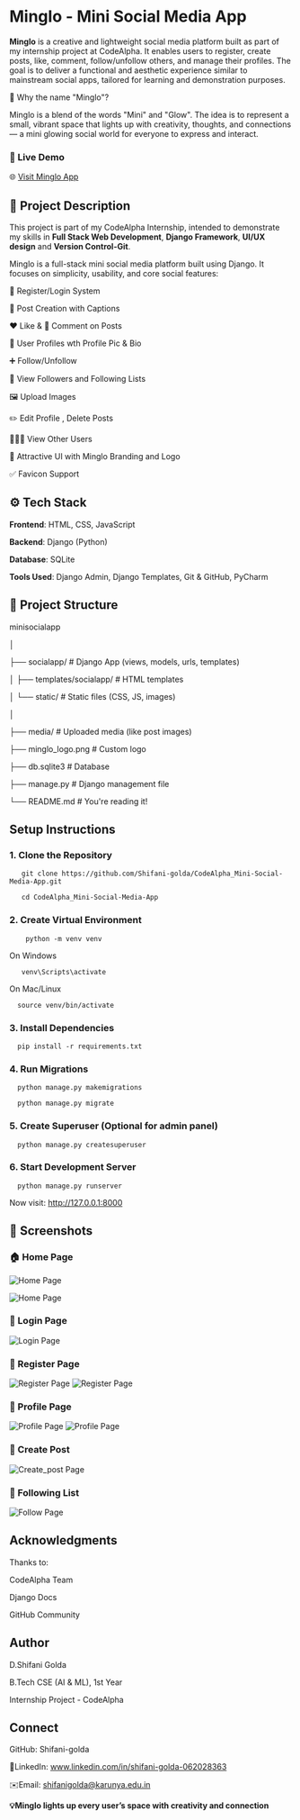 # Minglo - Mini Social Media App



**Minglo** is a creative and lightweight social media platform built as part of my internship project at CodeAlpha. It enables users to register, create posts, like, comment, follow/unfollow others, and manage their profiles. The goal is to deliver a functional and aesthetic experience similar to mainstream social apps, tailored for learning and demonstration purposes.


📛 Why the name "Minglo"?

Minglo is a blend of the words "Mini" and "Glow". The idea is to represent a small, vibrant space that lights up with creativity, thoughts, and connections — a mini glowing social world for everyone to express and interact.




### 🔗 Live Demo
🌐 [Visit Minglo App](https://minglo-connect.onrender.com)





## 📜 Project Description

This project is part of my CodeAlpha Internship, intended to demonstrate my skills in **Full Stack Web Development**, **Django Framework**, **UI/UX design** and **Version Control-Git**.

Minglo is a full-stack mini social media platform built using Django. It focuses on simplicity, usability, and core social features:

🔐 Register/Login System

📝 Post Creation with Captions

❤️ Like & 💬 Comment on Posts

👤 User Profiles wth Profile Pic & Bio

➕ Follow/Unfollow

📄 View Followers and Following Lists

🖼️ Upload Images

✏️ Edit Profile , Delete Posts

🧑‍🤝‍🧑 View Other Users

🎨 Attractive UI with Minglo Branding and Logo

✅ Favicon Support 




## ⚙️ Tech Stack

**Frontend**: HTML, CSS, JavaScript

**Backend**: Django (Python)  

**Database**: SQLite

**Tools Used**: Django Admin, Django Templates, Git & GitHub, PyCharm



## 📂 Project Structure

minisocialapp

│

├── socialapp/ # Django App (views, models, urls, templates)
 
│ ├── templates/socialapp/ # HTML templates

│ └── static/ # Static files (CSS, JS, images)

│

├── media/ # Uploaded media (like post images)

├── minglo_logo.png # Custom logo

├── db.sqlite3 # Database

├── manage.py # Django management file

└── README.md # You're reading it!



## Setup Instructions

### 1. Clone the Repository
 
       git clone https://github.com/Shifani-golda/CodeAlpha_Mini-Social-Media-App.git
   
       cd CodeAlpha_Mini-Social-Media-App
### 2. Create Virtual Environment
 
        python -m venv venv
    
  On Windows
   
       venv\Scripts\activate
   
  On Mac/Linux
   
      source venv/bin/activate
### 3. Install Dependencies
 
      pip install -r requirements.txt
### 4. Run Migrations
 
      python manage.py makemigrations
   
      python manage.py migrate
### 5. Create Superuser (Optional for admin panel)
 
      python manage.py createsuperuser
### 6. Start Development Server
 
      python manage.py runserver

 Now visit: http://127.0.0.1:8000


 ## 📸 Screenshots

 ### 🏠 Home Page
 
 ![Home Page](screenshots/home.png)

 ![Home Page](screenshots/home1.png)
 
 

 ### 🔐 Login Page
 
 ![Login Page](screenshots/login.png)


 ### 🔐 Register Page
 
 ![Register Page](screenshots/register.png)
 ![Register Page](screenshots/register1.png)

 

 ### 👤 Profile Page
 
 ![Profile Page](screenshots/profile.png)
 ![Profile Page](screenshots/profile1.png)
 

 ### 📝 Create Post
 
 ![Create_post Page](screenshots/create_post.png)
 

 ### 👯 Following List
 ![Follow Page](screenshots/following_list.png)




 ##  Acknowledgments

Thanks to:

CodeAlpha Team

Django Docs

GitHub Community





## Author

D.Shifani Golda

B.Tech CSE (AI & ML), 1st Year

Internship Project - CodeAlpha


## Connect

  GitHub: Shifani-golda

🔗LinkedIn: www.linkedin.com/in/shifani-golda-062028363

✉️Email: shifanigolda@karunya.edu.in

















   **💡Minglo lights up every user’s space with creativity and connection**
   
   
